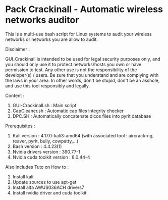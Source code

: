# Pack Crackinall - Automatic wireless networks auditor

This is a multi-use bash script for Linux systems to audit your wireless networks or networks you are allow to audit.

Disclaimer : 

GUI_Crackinall is intended to be used for legal security purposes only, and you should only use it to protect networks/hosts you own or have permission to test. Any other use is not the responsibility of the developer(s) / users. Be sure that you understand and are complying with the  laws in your area. In other words, don't be stupid, don't be an asshole, and use this tool responsibly and legally.


Content : 

1) GUI-Crackinall.sh : Main script 
2) CapCleaner.sh : Automatic cap files integrity checker
3) DPC.SH :  Automatically concatenate dicos files into pyrit database

Prerequisites :

1) Kali version : 4.17.0-kali3-amd64 (with associated tool : aircrack-ng, reaver, pyrit, bully, cowpatty,...)
2) Bash version : 4.4.23(1)
3) Nvidia drivers version : 390.77-1
4) Nvidia cuda toolkit version : 8.0.44-4

Also includes Tuto on How to :

1) Install kali
2) Update sources to use apt-get
3) Install alfa AWUS036ACH drivers7
4) Install nvidia driver and cuda toolkit
